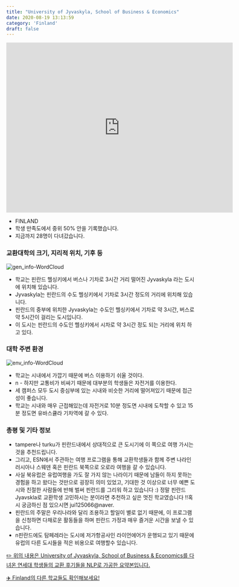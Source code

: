 ```yaml
---
title: "University of Jyvaskyla, School of Business & Economics"
date: 2020-08-19 13:13:59
category: 'Finland'
draft: false
---
```


<iframe
width="600"
height="450"
frameborder="0" style="border:0"
src="https://www.google.com/maps/embed/v1/place?key=AIzaSyC9e1AME-pVmWC4hBpFdu5S4dKzyepa3HQ&q=University+of+Jyvaskyla,+School+of+Business+&+Economics&center=62.2365317,25.7316336&zoom=14" allowfullscreen>
</iframe>

* FINLAND
* 학생 만족도에서 중위 50% 안을 기록했습니다.
* 지금까지 28명이 다녀갔습니다. 

### 교환대학의 크기, 지리적 위치, 기후 등

![gen_info-WordCloud](../univ_wordclouds_okt/gen_info/FI000009_gen_info_okt.png)

* 학교는 핀란드 헬싱키에서 버스나 기차로 3시간 거리 떨어진 Jyvaskyla 라는 도시에 위치해 있습니다.
* Jyvaskyla는 핀란드의 수도 헬싱키에서 기차로 3시간 정도의 거리에 위치해 있습니다.
* 핀란드의 중부에 위치한 Jyvaskyla는 수도인 헬싱키에서 기차로 약 3시간, 버스로 약 5시간이 걸리는 도시입니다.
* 이 도시는 핀란드의 수도인 헬싱키에서 시차로 약 3시간 정도 되는 거리에 위치 하고 있다.


### 대학 주변 환경

![env_info-WordCloud](../univ_wordclouds_okt/env_info/FI000009_env_info_okt.png)

* 학교는 시내에서 가깝기 때문에 버스 이용하기 쉬울 것이다.
* n - 하지만 교통비가 비싸기 때문에 대부분의 학생들은 자전거를 이용한다.
* 세 캠퍼스 모두 도시 중심부에 있는 시내와 비슷한 거리에 떨어져있기 때문에 접근성이 좋습니다.
* 학교는 시내와 매우 근접해있는데 자전거로 10분 정도면 시내에 도착할 수 있고 15분 정도면 유바스큘라 기차역에 갈 수 있다.


### 총평 및 기타 정보 
* tampere나 turku가 핀란드내에서 상대적으로 큰 도시기에 이 쪽으로 여행 가시는 것을 추천드립니다.
* 그리고, ESN에서 주관하는 여행 프로그램을 통해 교환학생들과 함께 주변 나라인 러시아나 스웨덴 혹은 핀란드 북쪽으로 오로라 여행을 갈 수 있습니다.
* 사실 북유럽은 유럽여행을 가도 잘 가지 않는 나라이기 때문에 남들이 하지 못하는 경험을 하고 왔다는 것만으로 굉장히 의미 있었고, 기대한 것 이상으로 너무 예쁜 도시와 친절한 사람들에 반해 벌써 핀란드를 그리워 하고 있습니다 :) 정말 핀란드 Jyavskla로 교환학생 고민하시는 분이라면 추천하고 싶은 멋진 학교였습니다 !!혹시 궁금하신 점 있으시면 jui125066@naver.
* 핀란드의 주말은 우리나라와 달리 조용하고 할일이 별로 없기 때문에, 이 프로그램을 신청하면 다채로운 활동들을 하며 핀란드 가정과 매우 즐거운 시간을 보낼 수 있습니다.
* n핀란드에도 탐페레라는 도시에 저가항공사인 라이언에어가 운행되고 있기 때문에 유럽의 다른 도시들을 적은 비용으로 여행할수 있습니다.


[✏️ 위의 내용은 University of Jyvaskyla, School of Business & Economics를 다녀온 연세대 학생들의 교환 후기들을 NLP로 가공한 요약본입니다.](http://oia.yonsei.ac.kr/partner/expReport.asp?ucode=FI000009&bgbn=A)

[✈️ Finland의 다른 학교들도 확인해보세요!](https://yonsei-exchange.netlify.app/?category=Finland)
